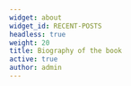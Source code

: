 ```yaml
---
widget: about
widget_id: RECENT-POSTS
headless: true
weight: 20
title: Biography of the book
active: true
author: admin
---
```

